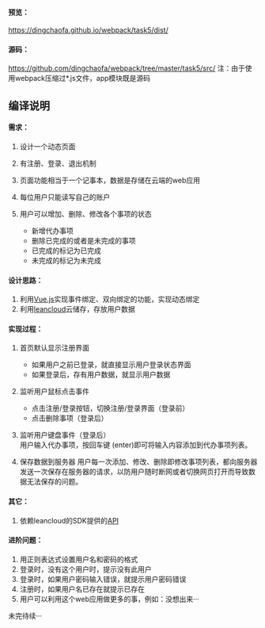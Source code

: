 #### 预览：  
https://dingchaofa.github.io/webpack/task5/dist/

#### 源码：
https://github.com/dingchaofa/webpack/tree/master/task5/src/
注：由于使用webpack压缩过*.js文件，app模块既是源码


## 编译说明

#### 需求：
1. 设计一个动态页面
2. 有注册、登录、退出机制
3. 页面功能相当于一个记事本，数据是存储在云端的web应用
4. 每位用户只能读写自己的账户
5. 用户可以增加、删除、修改各个事项的状态  

    - 新增代办事项
    - 删除已完成的或者是未完成的事项
    - 已完成的标记为已完成
    - 未完成的标记为未完成

#### 设计思路：
1. 利用[Vue.js](https://cn.vuejs.org/)实现事件绑定、双向绑定的功能，实现动态绑定
2. 利用[leancloud](https://leancloud.cn/)云储存，存放用户数据

#### 实现过程：
1. 首页默认显示注册界面
    - 如果用户之前已登录，就直接显示用户登录状态界面
    - 如果登录后，存有用户数据，就显示用户数据

2. 监听用户鼠标点击事件  
    - 点击注册/登录按钮，切换注册/登录界面（登录前）
    - 点击删除事项（登录后）

3. 监听用户键盘事件（登录后）  
    用户输入代办事项，按回车键 (enter)即可将输入内容添加到代办事项列表。

4. 保存数据到服务器
    用户每一次添加、修改、删除即修改事项列表，都向服务器发送一次保存在服务器的请求，以防用户随时断网或者切换网页打开而导致数据无法保存的问题。

#### 其它：
1. 依赖leancloud的SDK提供的[API](https://leancloud.cn/docs/leanstorage_guide-js.html)  


#### 进阶问题：
1. 用正则表达式设置用户名和密码的格式
2. 登录时，没有这个用户时，提示没有此用户  
3. 登录时，如果用户密码输入错误，就提示用户密码错误
4. 注册时，如果用户名已存在就提示已存在
5. 用户可以利用这个web应用做更多的事，例如：没想出来···

未完待续···
